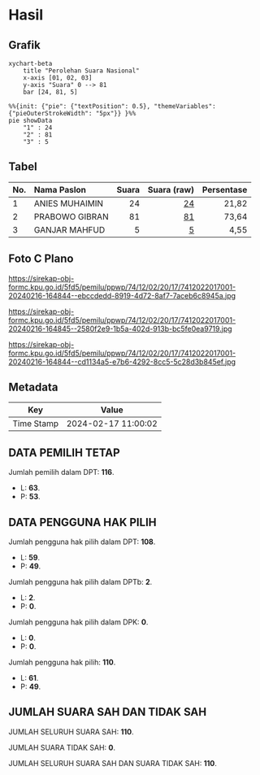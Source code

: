 # Hasil

## Grafik

```mermaid
xychart-beta
    title "Perolehan Suara Nasional"
    x-axis [01, 02, 03]
    y-axis "Suara" 0 --> 81
    bar [24, 81, 5]
```

```mermaid
%%{init: {"pie": {"textPosition": 0.5}, "themeVariables": {"pieOuterStrokeWidth": "5px"}} }%%
pie showData
    "1" : 24
    "2" : 81
    "3" : 5
```

## Tabel

| No. | Nama Paslon    | Suara | Suara (raw) | Persentase |
|:--- |:-------------- | -----:| -----------:| ----------:|
| 1   | ANIES MUHAIMIN | 24    | [24][p-1]   | 21,82      |
| 2   | PRABOWO GIBRAN | 81    | [81][p-2]   | 73,64      |
| 3   | GANJAR MAHFUD  | 5     | [5][p-3]    | 4,55       |


[p-1]: https://github.com/gigit-pemilu/pemilu-2024/blob/main/pilpres/hitung-suara/sub/74-sulawesi-tenggara/sub/12-konawe-kepulauan/sub/02-wawonii-utara/sub/2017-tapum-batu/sub/001-tps/sub/paslon-1.txt
[p-2]: https://github.com/gigit-pemilu/pemilu-2024/blob/main/pilpres/hitung-suara/sub/74-sulawesi-tenggara/sub/12-konawe-kepulauan/sub/02-wawonii-utara/sub/2017-tapum-batu/sub/001-tps/sub/paslon-2.txt
[p-3]: https://github.com/gigit-pemilu/pemilu-2024/blob/main/pilpres/hitung-suara/sub/74-sulawesi-tenggara/sub/12-konawe-kepulauan/sub/02-wawonii-utara/sub/2017-tapum-batu/sub/001-tps/sub/paslon-3.txt

## Foto C Plano

https://sirekap-obj-formc.kpu.go.id/5fd5/pemilu/ppwp/74/12/02/20/17/7412022017001-20240216-164844--ebccdedd-8919-4d72-8af7-7aceb6c8945a.jpg

https://sirekap-obj-formc.kpu.go.id/5fd5/pemilu/ppwp/74/12/02/20/17/7412022017001-20240216-164845--2580f2e9-1b5a-402d-913b-bc5fe0ea9719.jpg

https://sirekap-obj-formc.kpu.go.id/5fd5/pemilu/ppwp/74/12/02/20/17/7412022017001-20240216-164844--cd1134a5-e7b6-4292-8cc5-5c28d3b845ef.jpg


## Metadata

| Key        | Value               |
| ---------- | ------------------- |
| Time Stamp | 2024-02-17 11:00:02 |


## DATA PEMILIH TETAP

Jumlah pemilih dalam DPT: **116**.
 * L: **63**.
 * P: **53**.

## DATA PENGGUNA HAK PILIH

Jumlah pengguna hak pilih dalam DPT: **108**.
 * L: **59**.
 * P: **49**.

Jumlah pengguna hak pilih dalam DPTb: **2**.
 * L: **2**.
 * P: **0**.

Jumlah pengguna hak pilih dalam DPK: **0**.
 * L: **0**.
 * P: **0**.

Jumlah pengguna hak pilih: **110**.
 * L: **61**.
 * P: **49**.

## JUMLAH SUARA SAH DAN TIDAK SAH

JUMLAH SELURUH SUARA SAH: **110**.

JUMLAH SUARA TIDAK SAH: **0**.

JUMLAH SELURUH SUARA SAH DAN SUARA TIDAK SAH: **110**.


